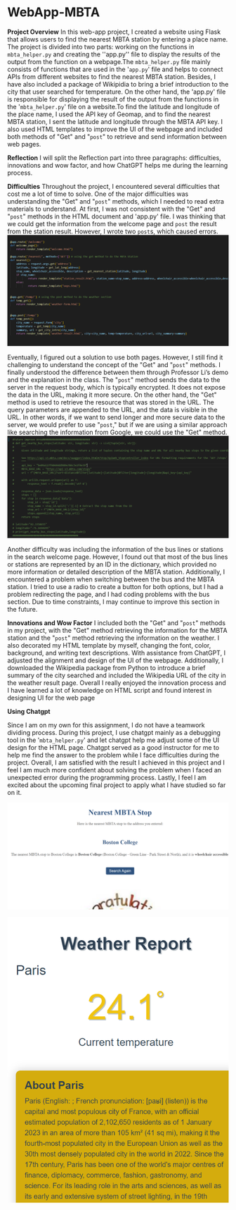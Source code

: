 # WebApp-MBTA
**Project Overview**
In this web-app project, I created a website using Flask that allows users to find the nearest MBTA station by entering a place name. The project is divided into two parts: working on the functions in `mbta_helper.py` and creating the ''app.py'' file to display the results of the output from the function on a webpage.The `mbta_helper.py` file mainly consists of functions that are used in the '`app.py`' file and helps to connect APIs from different websites to find the nearest MBTA station. Besides, I have also included a package of Wikipidia to bring a brief introduction to the city that user searched for temperature. On the other hand, the 'app.py' file is responsible for displaying the result of the output from the functions in the '`mbta_helper.py`' file on a website.To find the latitude and longitude of the place name, I used the API key of Geomap, and to find the nearest MBTA station, I sent the latitude and longitude through the MBTA API key. I also used HTML templates to improve the UI of the webpage and included both methods of "Get" and "`post`" to retrieve and send information between web pages.

**Reflection**
I will split the Reflection part into three paragraphs: difficulties, innovations and wow factor, and how ChatGPT helps me during the learning process.

**Difficulties**
Throughout the project, I encountered several difficulties that cost me a lot of time to solve. One of the major difficulties was understanding the "Get" and "`post`" methods, which I needed to read extra materials to understand. At first, I was not consistent with the "Get" and "`post`" methods in the HTML document and 'app.py' file. I was thinking that we could get the information from the welcome page and `post` the result from the station result. However, I wrote two `post`s, which caused errors.
![dif1](static\diff1.png)

Eventually, I figured out a solution to use both pages. However, I still find it challenging to understand the concept of the "Get" and "`post`" methods. I finally understood the difference between them through Professor Li’s demo and the explanation in the class. The "`post`" method sends the data to the server in the request body, which is typically encrypted. It does not expose the data in the URL, making it more secure. On the other hand, the "Get" method is used to retrieve the resource that was stored in the URL. The query parameters are appended to the URL, and the data is visible in the URL. In other words, if we want to send longer and more secure data to the server, we would prefer to use "`post`," but if we are using a similar approach like searching the information from Google, we could use the "Get" method.
![dif2](static/diff2.png)

Another difficulty was including the information of the bus lines or stations in the search welcome page. However, I found out that most of the bus lines or stations are represented by an ID in the dictionary, which provided no more information or detailed description of the MBTA station. Additionally, I encountered a problem when switching between the bus and the MBTA station. I tried to use a radio to create a button for both options, but I had a problem redirecting the page, and I had coding problems with the bus section. Due to time constraints, I may continue to improve this section in the future.

**Innovations and Wow Factor**
I included both the "Get" and "`post`" methods in my project, with the "Get" method retrieving the information for the MBTA station and the "`post`" method retrieving the information on the weather. I also decorated my HTML template by myself, changing the font, color, background, and writing text descriptions. With assistance from ChatGPT, I adjusted the alignment and design of the UI of the webpage. Additionally, I downloaded the Wikipedia package from Python to introduce a brief summary of the city searched and included the Wikipedia URL of the city in the weather result page. Overall I really enjoyed the innovation process and I have learned a lot of knowledge on HTML script and found interest in designing UI for the web page


**Using Chatgpt**

Since I am on my own for this assignment, I do not have a teamwork dividing process. During this project, I use chatgpt mainly as a debugging tool in the '``mbta_helper.py``' and let chatgpt help me adjust some of the UI design for the HTML page. Chatgpt served as a good instructor for me to help me find the answer to the problem while I face difficulties during the project. Overall, I am satisfied with the result I achieved in this project and I feel I am much more confident about solving the problem when I faced an unexpected error during the programming process. Lastly, I feel I am excited about the upcoming final project to apply what I have studied so far on it.

![mbta](static/MBTA_report.png)


![weather](static/weather%20report.png)
